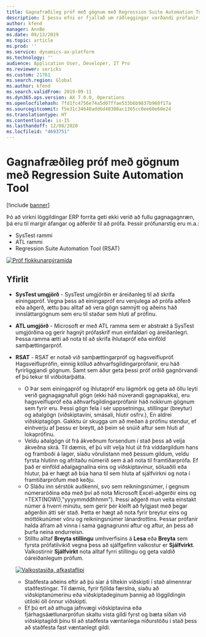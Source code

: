 ```yaml
---
title: Gagnafræðileg próf með gögnum með Regression Suite Automation Tool
description: Í þessu efni er fjallað um ráðleggingar varðandi prófanir á gögnum með því að nota Regression Suite Automation Tool.
author: kfend
manager: AnnBe
ms.date: 09/13/2019
ms.topic: article
ms.prod: ''
ms.service: dynamics-ax-platform
ms.technology: ''
audience: Application User, Developer, IT Pro
ms.reviewer: sericks
ms.custom: 21761
ms.search.region: Global
ms.author: kfend
ms.search.validFrom: 2019-09-11
ms.dyn365.ops.version: AX 7.0.0, Operations
ms.openlocfilehash: 7fd1fc4756e74a5d07ffae533b6b9837b960f17a
ms.sourcegitcommit: f5e31c34640add6d40308ac1365cc0ee60e60e24
ms.translationtype: HT
ms.contentlocale: is-IS
ms.lasthandoff: 12/08/2020
ms.locfileid: "4693751"
---
```

# <a name="data-agnostic-testing-using-the-regression-suite-automation-tool"></a>Gagnafræðileg próf með gögnum með Regression Suite Automation Tool

[!include [banner](../includes/banner.md)]

Þó að virkni löggildingar ERP forrita geti ekki verið að fullu gagnagagnræn, þá eru til margir áfangar og aðferðir til að prófa. Þessir prófunarstig eru m.a.:  

- SysTest rammi
- ATL rammi
- Regression Suite Automation Tool (RSAT)

[![Próf flokkunarpýramída](./media/rsat-data-agnostic-testing-01.PNG)](./media/rsat-data-agnostic-testing-01.PNG)

## <a name="overview"></a>Yfirlit
-   **SysTest umgjörð** - SysTest umgjörðin er áreiðanleg til að skrifa einingapróf. Vegna þess að einingapróf eru venjulega að prófa aðferð eða aðgerð, ættu þau alltaf að vera gögn samnýtt og aðeins háð innsláttargögnum sem eru til staðar sem hluti af prófinu.
-   **ATL umgjörð** - Microsoft er með ATL ramma sem er abstrakt á SysTest umgjörðina og gerir hagnýt prófaskrif mun einfaldari og áreiðanlegri. Þessa ramma ætti að nota til að skrifa íhlutapróf eða einföld samþættingarpróf.
-   **RSAT** - RSAT er notað við samþættingarpróf og hagsveiflupróf. Hagsveifluprófin, einnig kölluð aðhvarfsgildingarprófanir, eru háð fyrirliggjandi gögnum. Samt sem áður geta þessi próf orðið gagnörvandi ef þú tekur til viðbótarþátta. 

    - O Þar sem einingapróf og íhlutapróf eru lágmörk og geta að öllu leyti verið gagnagagnafull gögn (ekki háð núverandi gagnapakka), eru hagsveiflupróf eða aðhvarfsgildingarprófanir háð nokkrum gögnum sem fyrir eru. Þessi gögn fela í sér uppsetningu, stillingar (breytur) og aðalgögn (viðskiptavini, smásali, hlutir osfrv.), En aldrei viðskiptagögn. Gakktu úr skugga um að meðan á prófinu stendur, ef einhverju af þessu er breytt, að þeim sé snúið aftur sem hluti af lokaprófinu.
    - Veldu aðalgögn út frá ákveðnum forsendum í stað þess að velja ákveðna skrá. Til dæmis, ef þú vilt velja hlut út frá víddargildum hans og framboði á lager, síaðu vörulistann með þessum gildum, veldu fyrsta hlutinn og afritaðu númerið sem á að nota til framtíðarprófa. Ef það er einföld aðalgagnalína eins og viðskiptavinur, söluaðili eða hlutur, þá er hægt að búa hana til sem hluta af sjálfvirkni og nota í framtíðarprófum með keðju. 
    - O Sláðu inn sérstök auðkenni, svo sem reikningsnúmer, í gegnum númeraröðina eða með því að nota Microsoft Excel-aðgerðir eins og =TEXT(NOW(),"yyyymmddhhmm"). Þessi aðgerð mun veita einstakt númer á hverri mínútu, sem gerir þér kleift að fylgjast með þegar aðgerðin átti sér stað. Þetta er hægt að nota fyrir breytur eins og móttökunúmer vöru og reikningsnúmer lánardrottins. Þessar prófanir halda áfram að vinna í sama gagnagrunni aftur og aftur, án þess að þurfa neina endurreisn.
    - Stilltu alltaf **Breyta stillingu** umhverfisins á **Lesa** eða **Breyta** sem fyrsta prófatilvikið vegna þess að sjálfgefinn valkostur er **Sjálfvirkt**. Valkostirnir **Sjálfvirkt** nota alltaf fyrri stillingu og geta valdið óáreiðanlegum prófum. 
 
    [![Valkostasíða, afkastaflipi](./media/rsat-data-agnostic-testing-02.PNG)](./media/rsat-data-agnostic-testing-02.PNG)
 
    - Staðfesta aðeins eftir að þú síar á tiltekin viðskipti í stað almennrar staðfestingar. Til dæmis, fyrir fjölda færslna, síaðu að viðskiptanúmerinu eða viðskiptadeginum þannig að löggildingin útiloki öll önnur viðskipti. 
    - Ef þú ert að athuga jafnvægi viðskiptavina eða fjárhagsáætlunarprófun skaltu vista gildi fyrst og bæta síðan við viðskiptagildi þínu til að staðfesta væntanlega niðurstöðu í stað þess að staðfesta fast væntanlegt gildi. 
 
